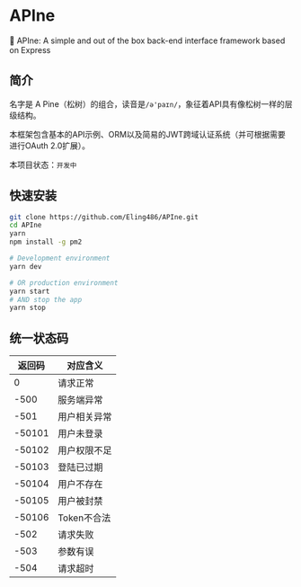 # APIne

🌲 APIne: A simple and out of the box back-end interface framework based on Express

## 简介

名字是 A Pine（松树）的组合，读音是`/ə'paɪn/`，象征着API具有像松树一样的层级结构。

本框架包含基本的API示例、ORM以及简易的JWT跨域认证系统（并可根据需要进行OAuth 2.0扩展）。

本项目状态：`开发中`

## 快速安装

``` bash
git clone https://github.com/Eling486/APIne.git
cd APIne
yarn
npm install -g pm2

# Development environment
yarn dev

# OR production environment
yarn start
# AND stop the app
yarn stop
```

## 统一状态码

|返回码|对应含义|
|------|-------|
|0|请求正常|
|-500|服务端异常|
|-501|用户相关异常|
|-50101|用户未登录|
|-50102|用户权限不足|
|-50103|登陆已过期|
|-50104|用户不存在|
|-50105|用户被封禁|
|-50106|Token不合法|
|-502|请求失败|
|-503|参数有误|
|-504|请求超时|